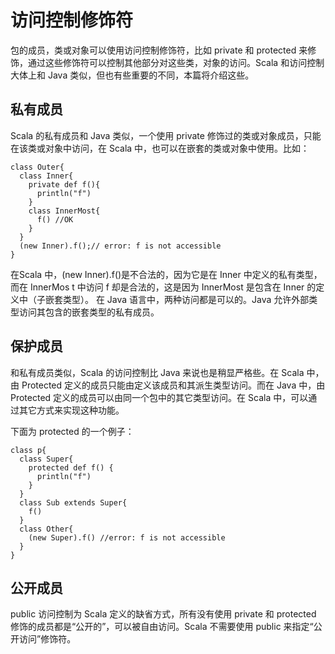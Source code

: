 # 访问控制修饰符 #
包的成员，类或对象可以使用访问控制修饰符，比如 private 和 protected 来修饰，通过这些修饰符可以控制其他部分对这些类，对象的访问。Scala 和访问控制大体上和 Java 类似，但也有些重要的不同，本篇将介绍这些。

## 私有成员 ##
Scala 的私有成员和 Java 类似，一个使用 private 修饰过的类或对象成员，只能在该类或对象中访问，在 Scala 中，也可以在嵌套的类或对象中使用。比如：

```
class Outer{
  class Inner{
    private def f(){
      println("f")
    }
    class InnerMost{
      f() //OK
    }
  }
  (new Inner).f();// error: f is not accessible
}
```

在Scala 中，(new Inner).f()是不合法的，因为它是在 Inner 中定义的私有类型，而在 InnerMos t 中访问 f 却是合法的，这是因为 InnerMost 是包含在 Inner 的定义中（子嵌套类型）。 在 Java 语言中，两种访问都是可以的。Java 允许外部类型访问其包含的嵌套类型的私有成员。

## 保护成员 ##
和私有成员类似，Scala 的访问控制比 Java 来说也是稍显严格些。在 Scala 中，由 Protected 定义的成员只能由定义该成员和其派生类型访问。而在 Java 中，由 Protected 定义的成员可以由同一个包中的其它类型访问。在 Scala 中，可以通过其它方式来实现这种功能。

下面为 protected 的一个例子：

```
class p{
  class Super{
    protected def f() {
      println("f")
    }
  }
  class Sub extends Super{
    f()
  }
  class Other{
    (new Super).f() //error: f is not accessible
  }
}
```

## 公开成员 ##
public 访问控制为 Scala 定义的缺省方式，所有没有使用 private 和 protected 修饰的成员都是“公开的”，可以被自由访问。Scala 不需要使用 public 来指定“公开访问”修饰符。
